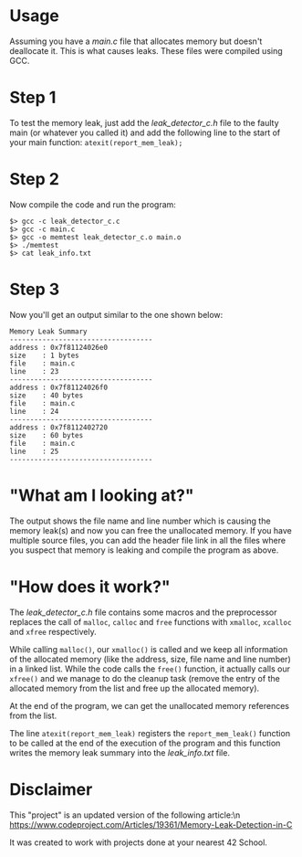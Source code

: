 # Usage
Assuming you have a *main.c* file that allocates memory but doesn't deallocate it. This is what causes leaks.
These files were compiled using GCC.

# Step 1
To test the memory leak, just add the *leak_detector_c.h* file to the faulty main (or whatever you called it) and add the following line to the start of your main function:
	`atexit(report_mem_leak);`

# Step 2
Now compile the code and run the program:
```
$> gcc -c leak_detector_c.c
$> gcc -c main.c
$> gcc -o memtest leak_detector_c.o main.o
$> ./memtest
$> cat leak_info.txt
```

# Step 3
Now you'll get an output similar to the one shown below:
```
Memory Leak Summary
-----------------------------------
address : 0x7f81124026e0
size    : 1 bytes
file    : main.c
line    : 23
-----------------------------------
address : 0x7f81124026f0
size    : 40 bytes
file    : main.c
line    : 24
-----------------------------------
address : 0x7f8112402720
size    : 60 bytes
file    : main.c
line    : 25
-----------------------------------
```

# "What am I looking at?"

The output shows the file name and line number which is causing the memory leak(s) and now you can free the unallocated memory.
If you have multiple source files, you can add the header file link in all the files where you suspect that memory is leaking and compile the program as above.

# "How does it work?"
The *leak_detector_c.h* file contains some macros and the preprocessor replaces the call of `malloc`, `calloc` and `free` functions with `xmalloc`, `xcalloc` and `xfree` respectively.

While calling `malloc()`, our `xmalloc()` is called and we keep all information of the allocated memory (like the address, size, file name and line number) in a linked list. While the code calls the `free()` function, it actually calls our `xfree()` and we manage to do the cleanup task (remove the entry of the allocated memory from the list and free up the allocated memory).

At the end of the program, we can get the unallocated memory references from the list.

The line `atexit(report_mem_leak)` registers the `report_mem_leak()` function to be called at the end of the execution of the program and this function writes the memory leak summary into the *leak_info.txt* file.

# Disclaimer
This "project" is an updated version of the following article:\n
https://www.codeproject.com/Articles/19361/Memory-Leak-Detection-in-C

It was created to work with projects done at your nearest 42 School.

